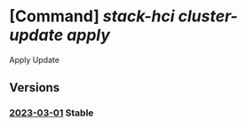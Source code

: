# [Command] _stack-hci cluster-update apply_

Apply Update

## Versions

### [2023-03-01](/Resources/mgmt-plane/L3N1YnNjcmlwdGlvbnMve30vcmVzb3VyY2Vncm91cHMve30vcHJvdmlkZXJzL21pY3Jvc29mdC5henVyZXN0YWNraGNpL2NsdXN0ZXJzL3t9L3VwZGF0ZXMve30vYXBwbHk=/2023-03-01.xml) **Stable**

<!-- mgmt-plane /subscriptions/{}/resourcegroups/{}/providers/microsoft.azurestackhci/clusters/{}/updates/{}/apply 2023-03-01 -->

